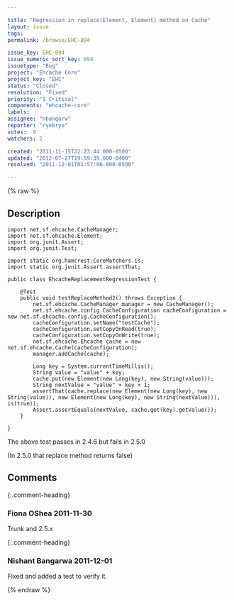 ```yaml
---

title: "Regression in replace(Element, Element) method on Cache"
layout: issue
tags: 
permalink: /browse/EHC-894

issue_key: EHC-894
issue_numeric_sort_key: 894
issuetype: "Bug"
project: "Ehcache Core"
project_key: "EHC"
status: "Closed"
resolution: "Fixed"
priority: "1 Critical"
components: "ehcache-core"
labels: 
assignee: "nbangarw"
reporter: "ryebrye"
votes:  0
watchers: 2

created: "2011-11-15T22:23:44.000-0500"
updated: "2012-07-27T19:59:39.000-0400"
resolved: "2011-12-01T01:57:06.000-0500"

---
```




{% raw %}



## Description

<div markdown="1" class="description">


```
import net.sf.ehcache.CacheManager;
import net.sf.ehcache.Element;
import org.junit.Assert;
import org.junit.Test;

import static org.hamcrest.CoreMatchers.is;
import static org.junit.Assert.assertThat;

public class EhcacheReplacementRegressionTest {

    @Test
    public void testReplaceMethod2() throws Exception {
        net.sf.ehcache.CacheManager manager = new CacheManager();
        net.sf.ehcache.config.CacheConfiguration cacheConfiguration = new net.sf.ehcache.config.CacheConfiguration();
        cacheConfiguration.setName("testCache");
        cacheConfiguration.setCopyOnRead(true);
        cacheConfiguration.setCopyOnWrite(true);
        net.sf.ehcache.Ehcache cache = new net.sf.ehcache.Cache(cacheConfiguration);
        manager.addCache(cache);

        Long key = System.currentTimeMillis();
        String value = "value" + key;
        cache.put(new Element(new Long(key), new String(value)));
        String nextValue = "value" + key + 1;
        assertThat(cache.replace(new Element(new Long(key), new String(value)), new Element(new Long(key), new String(nextValue))), is(true));
        Assert.assertEquals(nextValue, cache.get(key).getValue());
    }

}
```


The above test passes in 2.4.6 but fails in 2.5.0 

(In 2.5.0 that replace method returns false)

</div>

## Comments


{:.comment-heading}
### **Fiona OShea** <span class="date">2011-11-30</span>

<div markdown="1" class="comment">

Trunk and 2.5.x

</div>


{:.comment-heading}
### **Nishant Bangarwa** <span class="date">2011-12-01</span>

<div markdown="1" class="comment">

Fixed and added a test to verify it.

</div>



{% endraw %}
